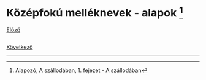 # Középfokú melléknevek - alapok [^1]

[Előző]()

![]()



[Következő]()

---
[^1]: Alapozó, A szállodában, 1. fejezet - A szállodában